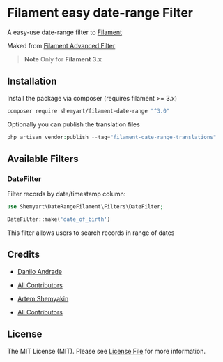 
# Filament easy date-range Filter

A easy-use date-range filter to [Filament](https://filamentphp.com)

Maked from [Filament Advanced Filter](https://github.com/webbingbrasil/filament-advancedfilter)

> **Note**
> Only for **Filament 3.x**

## Installation

Install the package via composer (requires filament >= 3.x)
```bash
composer require shemyart/filament-date-range "^3.0"
```

Optionally you can publish the translation files

```php 
php artisan vendor:publish --tag="filament-date-range-translations"
```

## Available Filters

### DateFilter

Filter records by date/timestamp column:

```php
use Shemyart\DateRangeFilament\Filters\DateFilter;

DateFilter::make('date_of_birth')
```

This filter allows users to search records in range of dates


## Credits

- [Danilo Andrade](https://github.com/dmandrade)
- [All Contributors](https://github.com/webbingbrasil/filament-advancedfilter/contributors)

- [Artem Shemyakin](https://github.com/Shemyart)
- [All Contributors](https://github.com/Shemyart/filament-date-range/contributors)
## License

The MIT License (MIT). Please see [License File](LICENSE.md) for more information.
